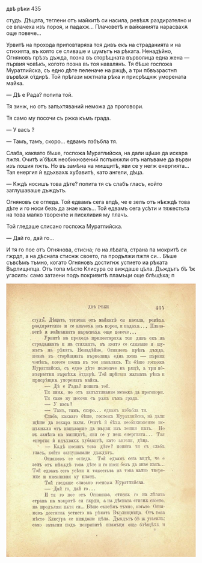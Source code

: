 ﻿

двѣ рѣки	435

студъ. Дѣцата, теглени отъ майкитѣ си насила, ревѣхѫ раздирателно и се влачеха изъ пороя, и падахж... Плачоветѣ и вайканията нарасвахѫ още повече...

Урвитѣ на прохода приповтаряха тоя дивъ екъ на страданията и на стихията, въ която се сливаше и шумътъ на рѣката. Ненадѣйно, Огняновъ прѣзъ дъжда, позна въ сторѣщната върволица една жена — първия човѣкъ, когото позна въ тоя навалянъ. Тя бѣше госпожа Муратлийска, съ едно дѣте пеленаче на ржцѣ, а три пбвъзрастнп вървѣхѫ о́тдирѣ. Той прѣгази мжтната рѣка и присрѣщнж уморената майка.

— Дѣ е Рада? попита той.

Тя зинж, но отъ запъхтяваний неможа да проговори.

Тя само му посочи съ ржка къмъ града.

— У васъ ?

— Тамъ, тамъ, скоро... едвамъ пзбъбла тя.

Слаба, каквато бѣше, госпожа Муратлийска, на дали щѣше да искара пжтя. Очитѣ и́ бѣхѫ необикновений пспъкнжли отъ напъваме да върви изъ лошия пжть. Но въ замѣна на мишцитѣ, яви се у негж енергията... Тая енергия ѝ вдъхвахѫ хубавитѣ, като ангели, дѣца.

— Кждѣ носишъ това дѣте? попита тя съ слабъ гласъ, който заглушаваше дъждътъ.

Огняновъ се огледа. Той едвамъ сега впдѣ, че е зелъ отъ нѣкждѣ това дѣте и го носи безъ да знае какъ... Той едвамъ сега усѣти и тяжестьта на това малко творенпе и пискливия му плачъ.

Той гледаше слисано госпожа Муратлийска.

— Дай го, дай го...

И тя го пое отъ Огнянова, стисна; го иа лѣвата, страна па мокритѣ си гжрдп, а на дѣсната стиснж своето, па продължи пжтя си... Бѣше съвсѣмъ тъмно, когато Огняновъ достигнж устието иа рѣката Върлищнпца. Отъ топа мѣсто Клисура се виждаше цѣла. Дъждътъ бѣ 1ж угасилъ: само затаени подъ покривитѣ пламъци още блѣщѣха; п

![original](../images/486.jpg)

